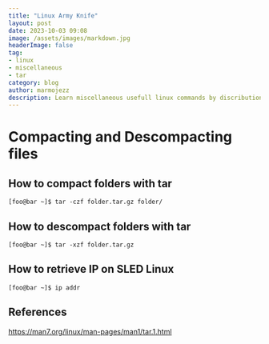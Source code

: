 ```yaml
---
title: "Linux Army Knife"
layout: post
date: 2023-10-03 09:08
image: /assets/images/markdown.jpg
headerImage: false
tag:
- linux
- miscellaneous
- tar
category: blog
author: marmojezz
description: Learn miscellaneous usefull linux commands by discribution
---
```


# Compacting and Descompacting files

## How to compact folders with tar

    [foo@bar ~]$ tar -czf folder.tar.gz folder/
    
    
## How to descompact folders with tar

    [foo@bar ~]$ tar -xzf folder.tar.gz

## How to retrieve IP on SLED Linux

    [foo@bar ~]$ ip addr



## References
https://man7.org/linux/man-pages/man1/tar.1.html
